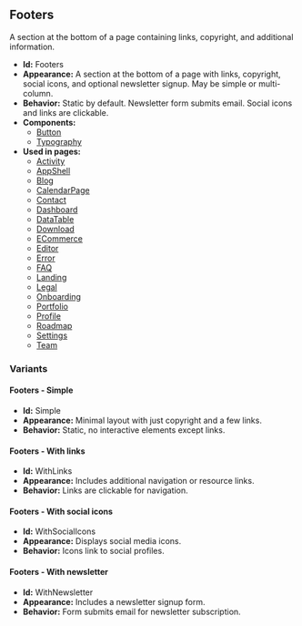## Footers
A section at the bottom of a page containing links, copyright, and additional information.
- **Id:** Footers
- **Appearance:** A section at the bottom of a page with links, copyright, social icons, and optional newsletter signup. May be simple or multi-column.
- **Behavior:** Static by default. Newsletter form submits email. Social icons and links are clickable.
- **Components:**
  - [Button](../components/Button.md)
  - [Typography](../components/Typography.md)
- **Used in pages:**
  - [Activity](../pages/Activity.md)
  - [AppShell](../pages/AppShell.md)
  - [Blog](../pages/Blog.md)
  - [CalendarPage](../pages/CalendarPage.md)
  - [Contact](../pages/Contact.md)
  - [Dashboard](../pages/Dashboard.md)
  - [DataTable](../pages/DataTable.md)
  - [Download](../pages/Download.md)
  - [ECommerce](../pages/ECommerce.md)
  - [Editor](../pages/Editor.md)
  - [Error](../pages/Error.md)
  - [FAQ](../pages/Faq.md)
  - [Landing](../pages/Landing.md)
  - [Legal](../pages/Legal.md)
  - [Onboarding](../pages/Onboarding.md)
  - [Portfolio](../pages/Portfolio.md)
  - [Profile](../pages/Profile.md)
  - [Roadmap](../pages/Roadmap.md)
  - [Settings](../pages/Settings.md)
  - [Team](../pages/Team.md)
### Variants
#### Footers - **Simple**
- **Id:** Simple
- **Appearance:** Minimal layout with just copyright and a few links.
- **Behavior:** Static, no interactive elements except links.
#### Footers - **With links**
- **Id:** WithLinks
- **Appearance:** Includes additional navigation or resource links.
- **Behavior:** Links are clickable for navigation.
#### Footers - **With social icons**
- **Id:** WithSocialIcons
- **Appearance:** Displays social media icons.
- **Behavior:** Icons link to social profiles.
#### Footers - **With newsletter**
- **Id:** WithNewsletter
- **Appearance:** Includes a newsletter signup form.
- **Behavior:** Form submits email for newsletter subscription.
